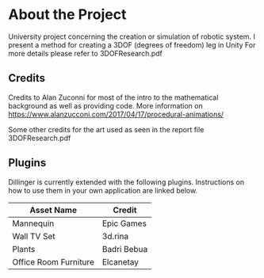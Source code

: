 # About the Project
University project concerning the creation or simulation of robotic system. I present a method for creating a 3DOF (degrees of freedom) leg in Unity
For more details please refer to 3DOFResearch.pdf

## Credits

Credits to Alan Zuconni for most of the intro to the mathematical background as well as providing code. More information on https://www.alanzucconi.com/2017/04/17/procedural-animations/

Some other credits for the art used as seen in the report file 3DOFResearch.pdf

## Plugins

Dillinger is currently extended with the following plugins.
Instructions on how to use them in your own application are linked below.

| Asset Name | Credit |
| ------ | ------ |
| Mannequin | Epic Games |
| Wall TV Set | 3d.rina |
| Plants | Badri Bebua |
| Office Room Furniture | Elcanetay |
